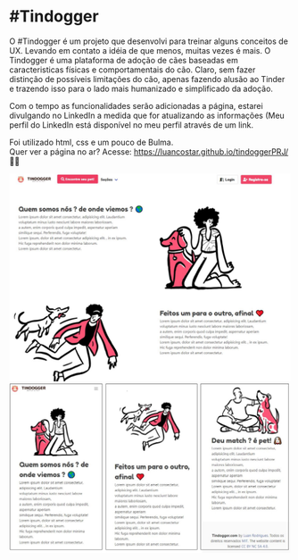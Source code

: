<h1> #Tindogger </h1>

O #Tindogger é um projeto que desenvolvi para treinar alguns conceitos de UX. Levando em contato a idéia de que menos, muitas vezes é mais.
O Tindogger é uma plataforma de adoção de cães baseadas em caracteristicas físicas e comportamentais do cão. Claro, sem fazer distinção de possíveis limitações do cão,
apenas fazendo alusão ao Tinder e trazendo isso para o lado mais humanizado e simplificado da adoção.

Com o tempo as funcionalidades serão adicionadas a página, estarei divulgando no LinkedIn a medida que for atualizando as informações (Meu perfil do LinkedIn está disponível no meu perfil através de um link.

Foi utilizado html, css e um pouco de Bulma. <br>
Quer ver a página no ar? Acesse: https://luancostar.github.io/tindoggerPRJ/ 🤘🏻

<img src="https://raw.githubusercontent.com/luancostar/tindoggerPRJ/master/imgfor/preview.JPG">
<img src="https://raw.githubusercontent.com/luancostar/tindoggerPRJ/master/imgfor/mobilegeral.jpg"



